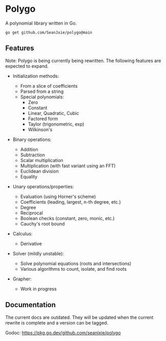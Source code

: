 # Polygo

A polynomial library written in Go.
```
go get github.com/SeanJxie/polygo@main
```
## Features

Note: Polygo is being currently being rewritten. The following features are expected to expand.

- Initialization methods:
	- From a slice of coefficients
	- Parsed from a string
	- Special polynomials:
		- Zero
		- Constant
		- Linear, Quadratic, Cubic
		- Factored form
		- Taylor (trigonometric, exp)
		- Wilkinson's

- Binary operations:
	- Addition
	- Subtraction
	- Scalar multiplication
	- Multiplication (with fast variant using an FFT)
	- Euclidean division
	- Equality

- Unary operations/properties:
	- Evaluation (using Horner's scheme)
	- Coefficients (leading, largest, n-th degree, etc.)
	- Degree
	- Reciprocal 
	- Boolean checks (constant, zero, monic, etc.)
	- Cauchy's root bound

- Calculus:
	- Derivative

- Solver (mildly unstable):
	- Solve polynomial equations (roots and intersections)
	- Various algorithms to count, isolate, and find roots

- Grapher:
	- Work in progress

## Documentation

The current docs are outdated. They will be updated when the current rewrite is complete and
a version can be tagged.

Godoc: https://pkg.go.dev/github.com/seanjxie/polygo

